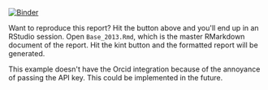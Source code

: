 [![Binder](https://mybinder.org/badge.svg)](https://mybinder.org/v2/gh/AuthorCarpentry/R-Binder/master?urlpath=rstudio)

Want to reproduce this report?  Hit the button above and you'll end up in an RStudio session.  Open `Base_2013.Rmd`, which is the master RMarkdown document of the report.  Hit the kint button and the formatted report will be generated.

This example doesn't have the Orcid integration because of the annoyance of passing the API key.  This could be implemented in the future.

